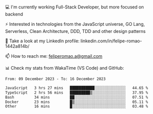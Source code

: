 💻 I'm currently working Full-Stack Developer, but more focused on backend

⚡ Interested in technologies from the JavaScript universe, GO Lang, Serverless, Clean Architecture, DDD, TDD and other design patterns

👥 Take a look at my LinkedIn profile: linkedin.com/in/felipe-romao-1442a814b/

📫 How to reach me: feliperomao.a@gmail.com

📊 Check my stats from WakaTime (VS Code) and GitHub:

<!--START_SECTION:waka-->

```txt
From: 09 December 2023 - To: 16 December 2023

JavaScript   3 hrs 27 mins   ███████████░░░░░░░░░░░░░░   44.65 %
TypeScript   2 hrs 56 mins   █████████▒░░░░░░░░░░░░░░░   37.95 %
Bash         34 mins         ██░░░░░░░░░░░░░░░░░░░░░░░   07.51 %
Docker       23 mins         █▒░░░░░░░░░░░░░░░░░░░░░░░   05.11 %
Other        16 mins         █░░░░░░░░░░░░░░░░░░░░░░░░   03.48 %
```

<!--END_SECTION:waka-->
